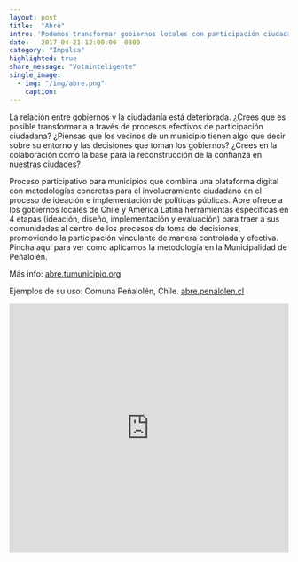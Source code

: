 ```yaml
---
layout: post
title:  "Abre"
intro: 'Podemos transformar gobiernos locales con participación ciudadana. Abre da las herramientas para lograrlo.'
date:   2017-04-21 12:00:00 -0300
category: "Impulsa"
highlighted: true
share_message: "Votainteligente"
single_image:
  - img: "/img/abre.png"
    caption:
---
```

La relación entre gobiernos y la ciudadanía está deteriorada. ¿Crees que es posible transformarla a través de procesos efectivos de participación ciudadana? ¿Piensas que los vecinos de un municipio tienen algo que decir sobre su entorno y las decisiones que toman los gobiernos? ¿Crees en la colaboración como la base para la reconstrucción de la confianza en nuestras ciudades?

Proceso participativo para municipios que combina una plataforma digital con metodologías concretas para el involucramiento ciudadano en el proceso de ideación e implementación de políticas públicas. Abre ofrece a los gobiernos locales de Chile y América Latina herramientas específicas en 4 etapas (ideación, diseño, implementación y evaluación) para traer a sus comunidades al centro de los procesos de toma de decisiones, promoviendo la participación vinculante de manera controlada y efectiva. Pincha aquí para ver como aplicamos la metodología en la Municipalidad de Peñalolén.

Más info: [abre.tumunicipio.org](http://abre.tumunicipio.org/)

Ejemplos de su uso: Comuna Peñalolén, Chile. [abre.penalolen.cl](https://abre.penalolen.cl)

<iframe width="100%" height="450" src="https://www.youtube.com/embed/KAb-0RBCrGM?rel=0&amp;showinfo=0" frameborder="0" allow="autoplay; encrypted-media" allowfullscreen></iframe>
